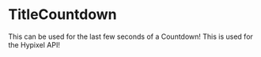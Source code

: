 TitleCountdown
==============

This can be used for the last few seconds of a Countdown!
This is used for the Hypixel API!
